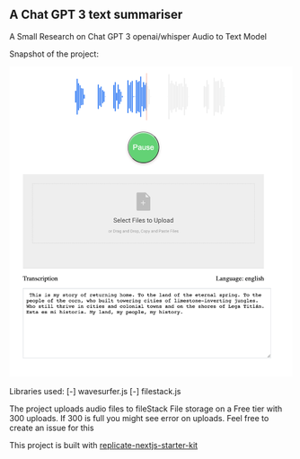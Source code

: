 ## A Chat GPT 3 text summariser

A Small Research on Chat GPT 3 openai/whisper Audio to Text Model

Snapshot of the project:

![Image](https://github.com/Rajdeepc/audio-to-text-gpt3/blob/main/.github/workflows/audio.png?raw=true)

Libraries used:
[-] wavesurfer.js
[-] filestack.js

The project uploads audio files to fileStack File storage on a Free tier with 300 uploads.
If 300 is full you might see error on uploads. Feel free to create an issue for this

This project is built with [replicate-nextjs-starter-kit](https://replicate.com/docs/get-started/nextjs)



